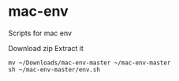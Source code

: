 # mac-env
Scripts for mac env

Download zip
Extract it

```
mv ~/Downloads/mac-env-master ~/mac-env-master
sh ~/mac-env-master/env.sh
```
